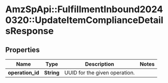 # AmzSpApi::FulfillmentInbound20240320::UpdateItemComplianceDetailsResponse

## Properties
Name | Type | Description | Notes
------------ | ------------- | ------------- | -------------
**operation_id** | **String** | UUID for the given operation. | 


